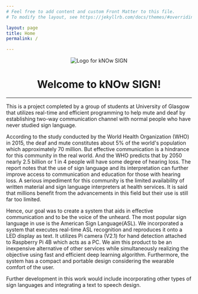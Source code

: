 ```yaml
---
# Feel free to add content and custom Front Matter to this file.
# To modify the layout, see https://jekyllrb.com/docs/themes/#overriding-theme-defaults

layout: page
title: Home
permalink: /

---
```


<div align="center"> 
  <img src="{{site.url}}/images/kNOw SIGN-logo.png" alt="Logo for kNOw SIGN" >
  <h1>Welcome to kNOw SIGN!</h1>
  <hr/>
</div>


  This is a project completed by a group of students at University of Glasgow that utilizes real-time and efficient programming to help mute and deaf by establishing two-way communication channel with normal people who have never studied sign language.




According to the study conducted by the World Health Organization (WHO) in 2015, the deaf and mute constitutes about 5% of the world's population which approximately 70 million. But effective communication is a hindrance for this community in the real world. And the WHO predicts that by 2050 nearly 2.5 billion or 1 in 4 people will have some degree of hearing loss. The report notes that the use of sign language and its interpretation can further improve access to communication and education for those with hearing loss. A serious impediment for this community is the limited availability of written material and sign language interpreters at health services. It is said that millions benefit from the advancements in this field but their use is still far too limited.

Hence, our goal was to create a system that aids in effective communication and to be the voice of the unheard. The most popular sign language in use is the American Sign Language(ASL). We incorporated a system that executes real-time ASL recognition and reproduces it onto a LED display as text. It utilizes Pi camera (V2.1) for hand detection attached to Raspberry Pi 4B which acts as a PC. We aim this product to be an inexpensive alternative of other services while simultaneously realizing the objective using fast and efficient deep learning algorithm. Furthermore, the system has a compact and portable design considering the wearable comfort of the user. 

Further development in this work would include incorporating other types of sign languages and integrating a text to speech design.